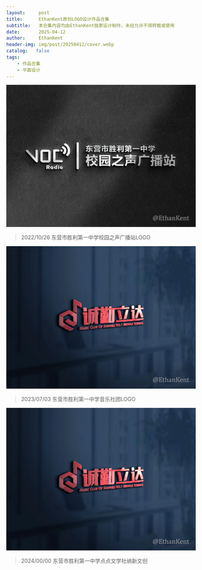 ```yaml
---
layout:     post
title:      EthanKent原创LOGO设计作品合集
subtitle:   本合集内容均由EthanKent独家设计制作，未经允许不得转载或使用
date:       2025-04-12
author:     EthanKent
header-img: img/post/20250412/cover.webp
catalog:   false
tags:
    - 作品合集
    - 平面设计
---
```


![img](/img/post/2025-04-12/01.webp)
> 2022/10/26 东营市胜利第一中学校园之声广播站LOGO

![img](/img/post/2025-04-12/02.webp)
> 2023/07/03 东营市胜利第一中学音乐社团LOGO

![img](/img/post/2025-04-12/02.webp)
> 2024/00/00 东营市胜利第一中学点点文学社纳新文创

